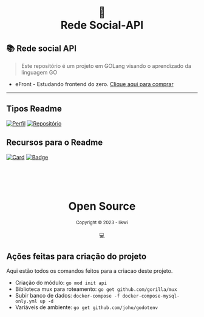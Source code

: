 <h1 style="text-align: center;">
📄<br>Rede Social-API
</h1>

## 📚 Rede social API

> Este repositório é um projeto em GOLang visando o aprendizado da linguagem GO

- eFront - Estudando frontend do zero. [Clique aqui para comprar](https://iuricode.com/efront)

---

## Tipos Readme

[![Perfil](https://img.shields.io/badge/perfil%20-%23323330.svg?&style=for-the-badge&logo=perfil&logoColor=black&color=F745B5)](https://github.com/iuricode/readme-template/tree/main/profile)
[![Repositório](https://img.shields.io/badge/repositório%20-%23323330.svg?&style=for-the-badge&logo=repositório&logoColor=black&color=8000FF)](https://github.com/iuricode/readme-template/blob/main/repository)


## Recursos para o Readme

[![Card](https://img.shields.io/badge/estatísticas%20-%23323330.svg?&style=for-the-badge&logo=cards%20estrelas&logoColor=black&color=FFB800)](https://github.com/iuricode/readme-template/blob/main/cards-stats/cards-stats.md)
[![Badge](https://img.shields.io/badge/badges%20-%23323330.svg?&style=for-the-badge&logo=badges&logoColor=black&color=006DEC)](https://github.com/iuricode/readme-template/blob/main/badges/badges.md)

<div style="text-align: center;">
  <br/>
  <br/>
  <br/>
    <div>
      <h1>Open Source</h1>
      <sub>Copyright © 2023 - likwi</sub>
    </div>
    <br/>
    💻
</div>


## Ações feitas para criação do projeto
Aqui estão todos os comandos feitos para a criacao deste projeto.

- Criação do módulo: ``go mod init api``
- Biblioteca mux para roteamento: ``go get github.com/gorilla/mux``
- Subir banco de dados: ``docker-compose -f docker-compose-mysql-only.yml up -d``
- Variáveis de ambiente: ``go get github.com/joho/godotenv``